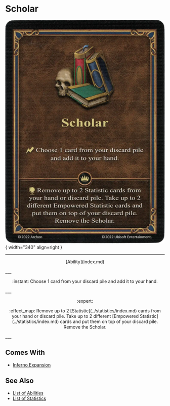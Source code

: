 # Scholar

![Scholar](../assets/abilities-scholar.webp){ width="340" align=right }

___
<p style="text-align: center;" markdown>[Ability](index.md)</p>
___
<p style="text-align: center;" markdown>:instant: Choose 1 card from your discard pile and add it to your hand.</p>
___
<p style="text-align: center;" markdown> :expert: </p>

<p style="text-align: center;" markdown>:effect_map: Remove up to 2 [Statistic](../statistics/index.md) cards from your hand or discard pile. Take up to 2 different [Empowered Statistic](../statistics/index.md) cards and put them on top of your discard pile. Remove the Scholar.</p>
___


## Comes With

- [Inferno Expansion](../content.md)


## See Also

- [List of Abilities](index.md)
- [List of Statistics](../statistics/index.md)
